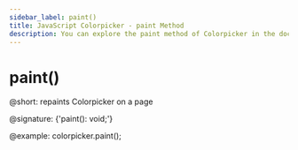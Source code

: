 ```yaml
---
sidebar_label: paint()
title: JavaScript Colorpicker - paint Method 
description: You can explore the paint method of Colorpicker in the documentation of the DHTMLX JavaScript UI library. Browse developer guides and API reference, try out code examples and live demos, and download a free 30-day evaluation version of DHTMLX Suite 7.
---
```


# paint()

@short: repaints Colorpicker on a page

@signature: {'paint(): void;'}

@example:
colorpicker.paint();
